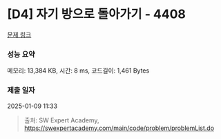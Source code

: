 # [D4] 자기 방으로 돌아가기 - 4408 

[문제 링크](https://swexpertacademy.com/main/code/problem/problemDetail.do?contestProbId=AWNcJ2sapZMDFAV8) 

### 성능 요약

메모리: 13,384 KB, 시간: 8 ms, 코드길이: 1,461 Bytes

### 제출 일자

2025-01-09 11:33



> 출처: SW Expert Academy, https://swexpertacademy.com/main/code/problem/problemList.do